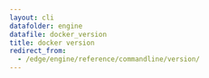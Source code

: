 ```yaml
---
layout: cli
datafolder: engine
datafile: docker_version
title: docker version
redirect_from:
  - /edge/engine/reference/commandline/version/
---
```

